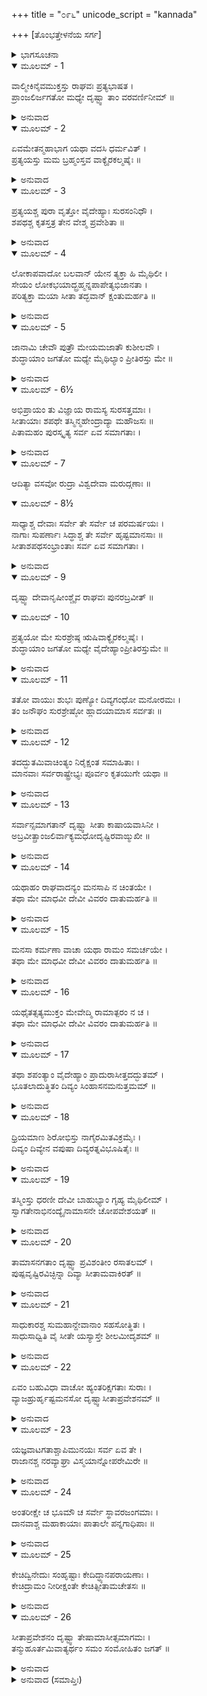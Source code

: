 +++
title = "೦೯೬"
unicode_script = "kannada"

+++
[ತೊಂಭತ್ತೇಳನೆಯ ಸರ್ಗ]



<details><summary>ಭಾಗಸೂಚನಾ</summary>

ಸೀತಾದೇವಿಯ ಶಪಥ, ಅದಕ್ಕನುಸಾರವಾಗಿ ರಸಾತಳ ಪ್ರವೇಶ
</details>

<details open><summary>ಮೂಲಮ್ - 1</summary>

ವಾಲ್ಮೀಕಿನೈವಮುಕ್ತಸ್ತು  ರಾಘವಃ  ಪ್ರತ್ಯಭಾಷತ ।  
ಪ್ರಾಂಜಲಿರ್ಜಗತೋ ಮಧ್ಯೇ ದೃಷ್ಟ್ವಾ ತಾಂ ವರವರ್ಣಿನೀಮ್ ॥
</details>

<details><summary>ಅನುವಾದ</summary>

ಮಹರ್ಷಿ ವಾಲ್ಮೀಕಿಗಳು ಹೀಗೆ ಹೇಳಿದಾಗ ಶ್ರೀರಾಮನು ಸುಂದರಿ ಸೀತಾದೇವಿಯನ್ನು ಒಮ್ಮೆ ನೋಡಿ, ಆ ಜನ ಸಮುದಾಯದ ನಡುವೆ ಕೈಮುಗಿದುಕೊಂಡು ಹೇಳಿದನು.॥1॥
</details>

<details open><summary>ಮೂಲಮ್ - 2</summary>

ಏವಮೇತನ್ಮಹಾಭಾಗ ಯಥಾ ವದಸಿ ಧರ್ಮವಿತ್ ।  
ಪ್ರತ್ಯಯಸ್ತು ಮಮ ಬ್ರಹ್ಮಂಸ್ತವ ವಾಕ್ಯೈರಕಲ್ಮಷೈಃ ॥
</details>

<details><summary>ಅನುವಾದ</summary>

ಮಹಾಭಾಗರೇ! ನೀವು ಧರ್ಮವನ್ನು ತಿಳಿದವರು. ಸೀತೆಯ ಕುರಿತು ನೀವು ಹೇಳಿದಂತೆಯೇ ಎಲ್ಲವೂ ಸರಿಯಾಗಿದೆ. ಬ್ರಹ್ಮನ್! ನಿಮ್ಮ ಈ ನಿರ್ದೋಷ ವಚನಗಳಿಂದ ನನಗೆ ಜಾನಕಿಯ ಶುದ್ಧತೆಯ ಕುರಿತು ಪೂರ್ಣ ವಿಶ್ವಾಸ ಉಂಟಾಗಿದೆ.॥2॥
</details>

<details open><summary>ಮೂಲಮ್ - 3</summary>

ಪ್ರತ್ಯಯಶ್ಚ ಪುರಾ ವೃತ್ತೋ ವೈದೇಹ್ಯಾಃ ಸುರಸಂನಿಧೌ ।  
ಶಪಥಶ್ಚ ಕೃತಸ್ತತ್ರ ತೇನ ವೇಶ್ಮ ಪ್ರವೇಶಿತಾ ॥
</details>

<details><summary>ಅನುವಾದ</summary>

ಮೊದಲೊಮ್ಮೆಯೂ ದೇವತೆಯರ ಸನ್ನಿಧಿಯಲ್ಲಿ ವಿದೇಹಕುಮಾರಿಯ ಶುದ್ಧತೆಯ ವಿಶ್ವಾಸ ನನಗೆ ಉಂಟಾಗಿತ್ತು. ಆಗ ಸೀತೆಯು ತನ್ನ ಶುದ್ಧಿಗಾಗಿ ಶಪಥ ಮಾಡಿದ್ದಳು, ಅದರಿಂದ ನಾನು ಇವಳಿಗೆ ನನ್ನ ಭವನದಲ್ಲಿ ಸ್ಥಾನ ಕೊಟ್ಟಿದ್ದೆ.॥3॥
</details>

<details open><summary>ಮೂಲಮ್ - 4</summary>

ಲೋಕಾಪವಾದೋ ಬಲವಾನ್ ಯೇನ ತ್ಯಕ್ತಾ ಹಿ ಮೈಥಿಲೀ ।  
ಸೇಯಂ ಲೋಕಭಯಾದ್ಬ್ರಹ್ಮನ್ನಪಾಪೇತ್ಯಭಿಜಾನತಾ ।  
ಪರಿತ್ಯಕ್ತಾ ಮಯಾ ಸೀತಾ ತದ್ಭವಾನ್ ಕ್ಷಂತುಮರ್ಹತಿ ॥
</details>

<details><summary>ಅನುವಾದ</summary>

ಆದರೆ ಮುಂದೆ ಪುನಃ ಜೋರಾದ ಲೋಕಾಪವಾದ ಎದ್ದಿತು, ಅದರಿಂದ ವಿವಶನಾಗಿ ನನಗೆ ಮಿಥಿಲೇಶ ಕುಮಾರಿಯನ್ನು ತ್ಯಜಿಸಬೇಕಾಯಿತು. ಬ್ರಹ್ಮನ್! ಸೀತೆಯು ಸರ್ವಥಾ ನಿಷ್ಪಾಪಳಾಗಿದ್ದಾಳೆ ಎಂದು ತಿಳಿದಿದ್ದರೂ, ಕೇವಲ ಸಮಾಜದ ಭಯದಿಂದ ಇವಳನ್ನು ಬಿಟ್ಟುಬಿಟ್ಟಿದ್ದೆ; ಆದ್ದರಿಂದ ನೀವು ನನ್ನ ಈ ಅಪರಾಧವನ್ನು ಕ್ಷಮಿಸಿರಿ.॥4॥
</details>

<details open><summary>ಮೂಲಮ್ - 5</summary>

ಜಾನಾಮಿ ಚೇವೌ ಪುತ್ರೌ ಮೇಯಮಜಾತೌ ಕುಶೀಲವೌ ।  
ಶುದ್ಧಾಯಾಂ ಜಗತೋ ಮಧ್ಯೇ ಮೈಥಿಲ್ಯಾಂ ಪ್ರೀತಿರಸ್ತು ಮೇ ॥
</details>

<details><summary>ಅನುವಾದ</summary>

ಈ ಅವಳಿಯಾಗಿ ಹುಟ್ಟಿದ ಕುಮಾರ ಕುಶ-ಲವರು ನನ್ನ ಪುತ್ರರೇ ಆಗಿದ್ದಾರೆ ಎಂದು ತಿಳಿದಿದ್ದರೂ ಜನಸಮುದಾಯದಲ್ಲಿ ಶುದ್ಧತೆ ಪ್ರಮಾಣಿತವಾದಾಗಲೇ, ಮಿಥಿಲೇಶಕುಮಾರಿಯಲ್ಲಿ ನನಗೆ ಪ್ರೇಮ ಉಂಟಾಗಬಲ್ಲದು.॥5॥
</details>

<details open><summary>ಮೂಲಮ್ - 6½</summary>

ಅಭಿಪ್ರಾಯಂ ತು ವಿಜ್ಞಾಯ ರಾಮಸ್ಯ ಸುರಸತ್ತಮಾಃ ।  
ಸೀತಾಯಾಃ ಶಪಥೇ ತಸ್ಮಿನ್ಮಹೇಂದ್ರಾದ್ಯಾ ಮಹೌಜಸಃ ॥  
ಪಿತಾಮಹಂ ಪುರಸ್ಕೃತ್ಯ ಸರ್ವ ಏವ ಸಮಾಗತಾಃ ।
</details>

<details><summary>ಅನುವಾದ</summary>

ಶ್ರೀರಾಮಚಂದ್ರನ ಅಭಿಪ್ರಾಯವನ್ನು ತಿಳಿದ ಸೀತೆಯು ಶಪಥ ಮಾಡುವಾಗ ಮಹೇಂದ್ರಾದಿ ಎಲ್ಲ ಮುಖ್ಯ- ಮುಖ್ಯ ಮಹಾತೇಜಸ್ವೀ ದೇವತೆಗಳು ಬ್ರಹ್ಮದೇವರನ್ನು ಮುಂದೆ ಮಾಡಿ ಅಲ್ಲಿಗೆ ಬಂದರು.॥6½॥
</details>

<details open><summary>ಮೂಲಮ್ - 7</summary>

ಆದಿತ್ಯಾ ವಸವೋ ರುದ್ರಾ ವಿಶ್ವದೇವಾ ಮರುದ್ಗಣಾಃ ॥
</details>

<details open><summary>ಮೂಲಮ್ - 8½</summary>

ಸಾಧ್ಯಾಶ್ಚ ದೇವಾಃ ಸರ್ವೇ ತೇ ಸರ್ವೇ ಚ ಪರಮರ್ಷಯಃ ।  
ನಾಗಾಃ ಸುಪರ್ಣಾಃ ಸಿದ್ಧಾಶ್ಚ ತೇ ಸರ್ವೇ ಹೃಷ್ಟಮಾನಸಾಃ ॥  
ಸೀತಾಶಪಥಸಂಭ್ರಾಂತಾಃ ಸರ್ವ ಏವ ಸಮಾಗತಾಃ ।
</details>

<details><summary>ಅನುವಾದ</summary>

ಆದಿತ್ಯ, ವಸು, ರುದ್ರ, ವಿಶ್ವೇದೇವ, ಮರುದ್ಗಣ, ಸಮಸ್ತ ಸಾಧ್ಯದೇವ, ಎಲ್ಲ ಮಹರ್ಷಿಗಳು, ನಾಗರು, ಗರುಡ ಮತ್ತು ಸಮಸ್ತ ಸಿದ್ಧಗಣರು ಪ್ರಸನ್ನಚಿತ್ತರಾಗಿ ಸೀತೆಯ ಶಪಥಗ್ರಹಣವನ್ನು ನೋಡಲು ಗಾಬರಿಗೊಂಡವರಂತೆ ಅಲ್ಲಿ ಬಂದು ಸೇರಿದರು.॥7-8½॥
</details>

<details open><summary>ಮೂಲಮ್ - 9</summary>

ದೃಷ್ಟ್ವಾ ದೇವಾನೃಷೀಂಶ್ಚೈವ ರಾಘವಃ ಪುನರಬ್ರವೀತ್ ॥
</details>

<details open><summary>ಮೂಲಮ್ - 10</summary>

ಪ್ರತ್ಯಯೋ ಮೇ ಸುರಶ್ರೇಷ್ಠ ಋಷಿವಾಕ್ಯೈರಕಲ್ಮಷೈಃ ।  
ಶುದ್ಧಾಯಾಂ ಜಗತೋ ಮಧ್ಯೇ ವೈದೇಹ್ಯಾಂಪ್ರೀತಿರಸ್ತುಮೇ ॥
</details>

<details><summary>ಅನುವಾದ</summary>

ದೇವತೆಗಳು, ಋಷಿಗಳು ಉಪಸ್ಥಿತರಾದುದನ್ನು ನೋಡಿ ಶ್ರೀರಘುನಾಥನು ಮತ್ತೆ ಹೇಳಿದನು- ಸುರಶ್ರೇಷ್ಠರೇ! ಮಹರ್ಷಿ ವಾಲ್ಮೀಕಿಗಳ ನಿರ್ದೋಷ ವಚನಗಳಲ್ಲಿ ನನಗೆ ಪೂರ್ಣವಿಶ್ವಾಸವಿದ್ದರೂ, ಜನ-ಸಮಾಜದ ಮುಂದೆ ವೈದೇಹಿಯ ವಿಶುದ್ಧತೆ ಪ್ರಮಾಣಿತವಾದ ಮೇಲೆ ನನಗೆ ಹೆಚ್ಚು ಸಂತೋಷವಾಗಬಹುದು.॥9-10॥
</details>

<details open><summary>ಮೂಲಮ್ - 11</summary>

ತತೋ ವಾಯುಃ ಶುಭಃ ಪುಣ್ಯೋ ದಿವ್ಯಗಂಧೋ ಮನೋರಮಃ ।  
ತಂ ಜನೌಘಂ ಸುರಶ್ರೇಷ್ಠೋ ಹ್ಲಾದಯಾಮಾಸ ಸರ್ವತಃ ॥
</details>

<details><summary>ಅನುವಾದ</summary>

ಬಳಿಕ ದಿವ್ಯಸುಗಂಧದಿಂದ ಪೂರ್ಣವಾದ, ಮನಸ್ಸಿಗೆ ಆಹ್ಮಾದವನ್ನೀಯುವ, ಪರಮ ಪವಿತ್ರ ಹಾಗೂ ಶುಭಕಾರಕ ಸುರಶ್ರೇಷ್ಠ ವಾಯುದೇವರು ಮಂದಗತಿಯಿಂದ ಎಲ್ಲೆಡೆ ಪ್ರವಾಹಿತನಾಗಿ ಅಲ್ಲಿಯ ಜನಸಮುದಾಯವನ್ನು ಮುದಗೊಳಿಸತೊಡಗಿದನು.॥11॥
</details>

<details open><summary>ಮೂಲಮ್ - 12</summary>

ತದದ್ಭುತಮಿವಾಚಿಂತ್ಯಂ  ನಿರೈಕ್ಷಂತ ಸಮಾಹಿತಾಃ ।  
ಮಾನವಾಃ ಸರ್ವರಾಷ್ಟ್ರೇಭ್ಯಃ ಪೂರ್ವಂ ಕೃತಯುಗೇ ಯಥಾ ॥
</details>

<details><summary>ಅನುವಾದ</summary>

ಸಮಸ್ತ ರಾಷ್ಟ್ರಗಳಿಂದ ಬಂದಿರುವ ಮನುಷ್ಯರು ಏಕಾಗ್ರಚಿತ್ತರಾಗಿ ಪ್ರಾಚೀನ ಕಾಲದ ಕೃತಯುಗದಂತೆ ಈ ಅದ್ಭುತ ಮತ್ತು ಅಚಿಂತ್ಯದಂತಹ ಘಟನೆಯನ್ನು ನೋಡಿದರು.॥12॥
</details>

<details open><summary>ಮೂಲಮ್ - 13</summary>

ಸರ್ವಾನ್ಸಮಾಗತಾನ್ ದೃಷ್ಟ್ವಾ ಸೀತಾ ಕಾಷಾಯವಾಸಿನೀ ।  
ಅಬ್ರವೀತ್ಪ್ರಾಂಜಲಿರ್ವಾಕ್ಯಮಧೋದೃಷ್ಟಿರವಾಙ್ಮುಖೀ ॥
</details>

<details><summary>ಅನುವಾದ</summary>

ಆಗ ಸೀತಾದೇವಿಯು ತಪಸ್ವಿನಿಗೆ ಯೋಗ್ಯವಾದ ಕಾಷಾಯ ವಸವನ್ನು ಧರಿಸಿದ್ದಳು. ಎಲ್ಲರೂ ಉಪಸ್ಥಿತರಾಗಿರುವುದನ್ನು ತಿಳಿದು ಕೈಮುಗಿದುಕೊಂಡು, ತಲೆತಗ್ಗಿಸಿ ಹೇಳಿದಳು.॥13॥
</details>

<details open><summary>ಮೂಲಮ್ - 14</summary>

ಯಥಾಹಂ ರಾಘವಾದನ್ಯಂ ಮನಸಾಪಿ ನ ಚಿಂತಯೇ ।  
ತಥಾ ಮೇ ಮಾಧವೀ ದೇವೀ ವಿವರಂ ದಾತುಮರ್ಹತಿ ॥
</details>

<details><summary>ಅನುವಾದ</summary>

ನಾನು ಶ್ರೀರಘುನಾಥನಲ್ಲದೆ ಬೇರೆ ಪುರುಷನ ‘ಸ್ಪರ್ಶ ದೂರ ಉಳಿಯಿತು’ ಮನಸ್ಸಿನಲ್ಲಿ ಚಿಂತನೆಯೂ ಮಾಡಿಲ್ಲ; ಇದು ಸತ್ಯವಾಗಿದ್ದರೆ ಭಗವತೀ ಭೂದೇವಿಯು ನನ್ನನ್ನು ತನ್ನ ರಂಧ್ರದಲ್ಲಿ ಸ್ಥಾನವನ್ನೀಯಲಿ.॥14॥
</details>

<details open><summary>ಮೂಲಮ್ - 15</summary>

ಮನಸಾ ಕರ್ಮಣಾ ವಾಚಾ ಯಥಾ ರಾಮಂ ಸಮರ್ಚಯೇ ।  
ತಥಾ ಮೇ ಮಾಧವೀ ದೇವೀ ವಿವರಂ ದಾತುಮರ್ಹತಿ ॥
</details>

<details><summary>ಅನುವಾದ</summary>

ನಾನು ಮನಸ್ಸಿನಿಂದ, ಕ್ರಿಯೆಯಿಂದ, ಮಾತಿನಿಂದ ಕೇವಲ ಶ್ರೀರಾಮನನ್ನೇ ಅರ್ಚಿಸುತ್ತಿದುದು ನಿಶ್ಚಯವಾದರೆ ಮಾಧವನ ಪತ್ನಿಯಾದ ಭೂದೇವಿಯು ತನ್ನ ರಂಧ್ರದೊಳಗೆ ನನಗೆ ಆಶ್ರಯ ನೀಡಲಿ.॥15॥
</details>

<details open><summary>ಮೂಲಮ್ - 16</summary>

ಯಥೈತತ್ಸತ್ಯಮುಕ್ತಂ ಮೇವೇದ್ಮಿ ರಾಮಾತ್ಪರಂ ನ ಚ ।  
ತಥಾ ಮೇ ಮಾಧವೀ ದೇವೀ ವಿವರಂ ದಾತುಮರ್ಹತಿ ॥
</details>

<details><summary>ಅನುವಾದ</summary>

‘ಭಗವಾನ್ ಶ್ರೀರಾಮನನ್ನು ಬಿಟ್ಟು ಬೇರೆ ಯಾರನ್ನೂ ಅರಿಯೆ’ ಈ ಮಾತು ಸತ್ಯವಾಗಿದ್ದರೆ ಭಗವತೀ ಪೃಥಿವಿ ದೇವಿಯು ತನ್ನ ರಂಧ್ರದಲ್ಲಿ ನನಗೆ ಸ್ಥಾನ ಕೊಡಲಿ.॥16॥
</details>

<details open><summary>ಮೂಲಮ್ - 17</summary>

ತಥಾ ಶಪಂತ್ಯಾಂ ವೈದೇಹ್ಯಾಂ ಪ್ರಾದುರಾಸೀತ್ತದದ್ಭುತಮ್ ।  
ಭೂತಲಾದುತ್ಥಿತಂ ದಿವ್ಯಂ ಸಿಂಹಾಸನಮನುತ್ತಮಮ್ ॥
</details>

<details><summary>ಅನುವಾದ</summary>

ವೈದೇಹಿಯು ಹೀಗೆ ಶಪಥ ಮಾಡುತ್ತಲೇ ಭೂಮಿಯೊಳಗಿಂದ ಒಂದು ಅದ್ಭುತ ಸಿಂಹಾಸನವು  ಪ್ರಕಟವಾಯಿತು. ಅದು ಬಹಳ ಸುಂದರ ಮತ್ತು ದಿವ್ಯವಾಗಿತ್ತು.॥17॥
</details>

<details open><summary>ಮೂಲಮ್ - 18</summary>

ಧ್ರಿಯಮಾಣ ಶಿರೋಭಿಸ್ತು ನಾಗೈರಮಿತವಿಕ್ರಮೈಃ ।  
ದಿವ್ಯಂ ದಿವ್ಯೇನ ವಪುಷಾ ದಿವ್ಯರತ್ನವಿಭೂಷಿತೈಃ ॥
</details>

<details><summary>ಅನುವಾದ</summary>

ದಿವ್ಯರತ್ನಗಳಿಂದ ಭೂಷಿತ ಮಹಾಪರಾಕ್ರಮಿ ನಾಗರು ದಿವ್ಯರೂಪ ಧರಿಸಿ ಆ ದಿವ್ಯ ಸಿಂಹಾಸನವನ್ನು ತಮ್ಮ ತಲೆಯಲ್ಲಿ ಹೊತ್ತುಕೊಂಡಿದ್ದರು.॥18॥
</details>

<details open><summary>ಮೂಲಮ್ - 19</summary>

ತಸ್ಮಿಂಸ್ತು ಧರಣೀ ದೇವೀ ಬಾಹುಭ್ಯಾಂ ಗೃಹ್ಯ ಮೈಥಿಲೀಮ್ ।  
ಸ್ವಾಗತೇನಾಭಿನಂದ್ಯೈನಾಮಾಸನೇ ಚೋಪವೇಶಯತ್ ॥
</details>

<details><summary>ಅನುವಾದ</summary>

ಸಿಂಹಾಸನದೊಂದಿಗೇ ಪೃಥಿವಿಯ ಅಧಿಷ್ಠಾತ್ರೀ ದೇವಿಯೂ ದಿವ್ಯರೂಪದಿಂದ ಪ್ರಕಟಳಾದಳು. ಅವಳು ಮಿಥಿಲೇಶ ಕುಮಾರೀ ಸೀತೆಯನ್ನು ತನ್ನೆರಡು ಭುಜಗಳಿಂದ ಬಾಚಿ ತಬ್ಬಿಕೊಂಡು, ಸ್ವಾಗತಪೂರ್ವಕ ಆಕೆಯನ್ನು ಅಭಿನಂದಿಸಿ ಸಿಂಹಾಸನದಲ್ಲಿ ಕುಳ್ಳಿರಿಸಿದಳು.॥19॥
</details>

<details open><summary>ಮೂಲಮ್ - 20</summary>

ತಾಮಾಸನಗತಾಂ ದೃಷ್ಟ್ವಾ ಪ್ರವಿಶಂತೀಂ ರಸಾತಲಮ್ ।  
ಪುಷ್ಪವೃಷ್ಟಿರವಿಚ್ಛಿನ್ನಾ  ದಿವ್ಯಾ ಸೀತಾಮವಾಕಿರತ್ ॥
</details>

<details><summary>ಅನುವಾದ</summary>

ಸಿಂಹಾಸನದಲ್ಲಿ ಕುಳಿತು ಸೀತಾದೇವಿಯು ರಸಾತಳಕ್ಕೆ ಪ್ರವೇಶಿಸುತ್ತಿರುವಾಗ ದೇವತೆಗಳು ಆಕೆಯ ಕಡೆಗೆ ನೋಡಿದರು. ಮತ್ತೆ ಆಕಾಶದಿಂದ ಆಕೆಯ ಮೇಲೆ ದಿವ್ಯಪುಷ್ಪಗಳ ಮಳೆ ಒಂದೇ ಸಮನೆ ಸುರಿಯಿತು.॥20॥
</details>

<details open><summary>ಮೂಲಮ್ - 21</summary>

ಸಾಧುಕಾರಶ್ಚ ಸುಮಹಾನ್ದೇವಾನಾಂ ಸಹಸೋತ್ಥಿತಃ ।  
ಸಾಧುಸಾಧ್ವಿತಿ ವೈ ಸೀತೇ ಯಸ್ಯಾಸ್ತೇ ಶೀಲಮೀದೃಶಮ್ ॥
</details>

<details><summary>ಅನುವಾದ</summary>

ದೇವತೆಗಳು ಆಕಾಶದಿಂದ ಧನ್ಯ! ಧನ್ಯ! ಎಂಬ ಮಾತು ಎಲ್ಲೆಡೆ ಕೇಳಿ ಬಂತು. ಸೀತೇ! ನೀನು ಧನ್ಯಳಾಗಿರುವೆ, ಧನ್ಯಳಾಗಿರುವೆ. ನಿನ್ನ ಶೀಲ-ಸ್ವಭಾವ ಅತ್ಯಂತ ಪವಿತ್ರ ಮತ್ತು ಶುದ್ಧವಾಗಿದೆ ಎಂದು ಹೇಳತೊಡಗಿದರು.॥21॥
</details>

<details open><summary>ಮೂಲಮ್ - 22</summary>

ಏವಂ ಬಹುವಿಧಾ ವಾಚೋ ಹ್ಯಂತರಿಕ್ಷಗತಾಃ ಸುರಾಃ ।  
ವ್ಯಾಜಹ್ರುರ್ಹೃಷ್ಟಮನಸೋ ದೃಷ್ಟ್ವಾಸೀತಾಪ್ರವೇಶನಮ್ ॥
</details>

<details><summary>ಅನುವಾದ</summary>

ಸೀತೆಯು ರಸಾತಲದಲ್ಲಿ ಪ್ರವೇಶಿಸಿದುದನ್ನು ನೋಡಿ ಆಕಾಶದಲ್ಲಿ ನಿಂತಿರುವ ದೇವತೆಗಳು ಪ್ರಸನ್ನಚಿತ್ತರಾಗಿ ಹೀಗೆ ಅನೇಕ ಮಾತುಗಳನ್ನು ಹೇಳ ತೊಡಗಿದರು.॥22॥
</details>

<details open><summary>ಮೂಲಮ್ - 23</summary>

ಯಜ್ಞವಾಟಗತಾಶ್ಚಾಪಿಮುನಯಃ ಸರ್ವ ಏವ ತೇ ।  
ರಾಜಾನಶ್ಚ ನರವ್ಯಾಘ್ರಾ ವಿಸ್ಮಯಾನ್ನೋಪರೇಮಿರೇ ॥
</details>

<details><summary>ಅನುವಾದ</summary>

ಯಜ್ಞಮಂಟಪದಲ್ಲಿ ನೆರೆದ ಎಲ್ಲ ಮುನಿಗಳು ಹಾಗೂ ನರಶ್ರೇಷ್ಠ ರಾಜರೂ ಕೂಡ ಆಶ್ಚರ್ಯಗೊಂಡರು.॥23॥
</details>

<details open><summary>ಮೂಲಮ್ - 24</summary>

ಅಂತರೀಕ್ಷೇ ಚ ಭೂಮೌ ಚ ಸರ್ವೇ ಸ್ಥಾವರಜಂಗಮಾಃ ।  
ದಾನವಾಶ್ಚ ಮಹಾಕಾಯಾಃ ಪಾತಾಲೇ ಪನ್ನಗಾಧಿಪಾಃ ॥
</details>

<details><summary>ಅನುವಾದ</summary>

ಅಂತರಿಕ್ಷದಲ್ಲಿ ಮತ್ತು ಭೂತಳದಲ್ಲಿ ಎಲ್ಲ ಚರಾಚರ ಪ್ರಾಣಿಗಳು ಹಾಗೂ ಪಾತಾಳದಲ್ಲಿರುವ ವಿಶಾಲಕಾಯ ದಾನವರು ಮತ್ತು ನಾಗರಾಜನೂ ಆಶ್ಚರ್ಯಚಕಿತರಾದರು.॥24॥
</details>

<details open><summary>ಮೂಲಮ್ - 25</summary>

ಕೇಚಿದ್ವಿನೇದುಃ ಸಂಹೃಷ್ಟಾಃ ಕೇದಿದ್ಧ್ಯಾನಪರಾಯಣಾಃ ।  
ಕೇಚಿದ್ರಾಮಂ ನೀರೀಕ್ಷಂತೇ ಕೇಚಿತ್ಸೀತಾಮಚೇತಸಃ ॥
</details>

<details><summary>ಅನುವಾದ</summary>

ಕೆಲವರು ಹರ್ಷನಾದ ಮಾಡಿದರು, ಕೆಲವರು ಧ್ಯಾನಸ್ಥರಾದರು, ಕೆಲವರು ಶ್ರೀರಾಮನ ಕಡೆಗೆ ನೋಡಿದರು, ಕೆಲವರು ಅವಾಕ್ಕಾಗಿ ಸೀತೆಯ ಕಡೆಗೆ ನಿರೀಕ್ಷಿಸಿದರು.॥25॥
</details>

<details open><summary>ಮೂಲಮ್ - 26</summary>

ಸೀತಾಪ್ರವೇಶನಂ ದೃಷ್ಟ್ವಾ ತೇಷಾಮಾಸೀತ್ಸಮಾಗಮಃ ।  
ತನ್ಮುಹೂರ್ತಮಿವಾತ್ಯರ್ಥಂ ಸಮಂ ಸಂಮೋಹಿತಂ ಜಗತ್ ॥
</details>

<details><summary>ಅನುವಾದ</summary>

ಸೀತೆಯು ಭೂತಳದಲ್ಲಿ ಪ್ರವೇಶಿಸಿ ದುದನ್ನು ನೋಡಿ ಅಲ್ಲಿ ಬಂದಿರುವ ಎಲ್ಲ ಜನರು ಹರ್ಷ, ಶೋಕಾದಿಗಳಲ್ಲಿ ಮುಳುಗಿ ಹೋದರು. ಒಂದು ಮುಹೂರ್ತ ಅಲ್ಲಿಯ ಎಲ್ಲ ಜನಸಮುದಾಯವು ಅತ್ಯಂತ ಮೋಹಾಚ್ಛನಂತಾಯಿತು.॥26॥
</details>

<details><summary>ಅನುವಾದ (ಸಮಾಪ್ತಿಃ)</summary>

ಶ್ರೀವಾಲ್ಮೀಕಿ ವಿರಚಿತ ಆರ್ಷರಾಮಾಯಣ ಆದಿಕಾವ್ಯದ ಉತ್ತರ ಕಾಂಡದಲ್ಲಿ ತೊಂಭತ್ತೇಳನೆಯ ಸರ್ಗ ಪೂರ್ಣವಾಯಿತು. ॥97॥
</details>

